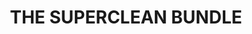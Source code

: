 ---
language: en
sku: THE-SUPERCLEAN-BUNDLE
stock: 2506
title: THE SUPERCLEAN BUNDLE
color: hsl(56, 100%, 50%)
sort: 10
cover:
  image: /img/k3_cover.png
  title: THE SUPERCLEAN BUNDLE
  text: The K3 Follow Me is a high-pressure cleaner that uses a concentrated jet
    of water to clean even the most stubborn of stains across your outdoor
    spaces.
introduction:
  introLine: ""
  label: ""
  title: THE SUPERCLEAN BUNDLE
  subtitle: Karcher’s 1800 PSI K3 Follow Me pressure washer is designed to “follow
    you” while you work
  text: Compact and convenient design delivers strong cleaning power for most
    household jobs. The Vario spray wand allows for quick adjustment between low
    and high pressure without the need to switch nozzles. For stubborn stains,
    the patented Dirtblaster® spray wand will clean up the toughest areas.
    Onboard detergent tank included!
  image: /img/k3_header.png
  video: /img/KARCHER-AD.mp4
features:
  title: The All-Mighty
  subtitle: ""
  text: With a wide-range of application, from bicycles , lawn care equipment and
    tools, outdoor furniture, house siding and fences, motorcycles and ATV's and
    compact vehicles to steps and walkways, medium and large cars, trucks and
    SUV's and even RV's and 4x4's, there is no surface K3 won’t make shine
    again!
  image: /img/k3_about.jpg
  video: ""
slider:
  - type: slide
    title: Unique 4-wheel design
    text: Mobile and highly manoeuvrable. Prevents unnecessary work interruptions
      through repositioning the device
  - type: slide
    title: Clean tank solution
    text: The practical cleaning agent tank simplifies the application of cleaning
      agents. Kärcher detergents increase efficiency and help protect and care
      for the surfaces you clean.
  - type: slide
    title: Quick connect
    text: The high pressure hose is quick and easy to attach and remove from the
      pressure washer and spray gun.
  - type: slide
    title: Dirt Blaster
    text: Dirtblaster Wand for particularly stubborn dirt. Excellent cleaning
      result, especially on stubborn dirt. Up to 80% greater cleaning
      performance (in terms of removal) compared to the VPS.
highlights:
  - type: image
    image: /img/k3_gallery_1.jpg
    video: ""
  - type: image
    image: /img/k3_gallery_2.jpg
    video: ""
  - type: video
    image: /img/k3_gallery_3.jpg
    video: /img/K3-SUPERCLEAN-BUNDLE.mp4
store:
  title: Bundled with FREE accessories!
  text: Buy it today and receive your Karcher K3 along with 3 absolutely FREE
    products to even further enhance your washing experience!
  items:
    - title: O2PRO Microfiber Gold Multi-Purpose Towel
      subtitle: Made in Korea
      image: /img/k3_bundle_1.png
      description: Thanks to its' double sided glossy finish, it grabs and removes the
        wax completely from the paint surface, and cleans dirt and dust like a
        magnet without leaving any marks. For cars, boats, motorbikes and for
        all house purposes.
    - title: Super Dryer MA FRA towel
      subtitle: Made in China
      image: /img/k3_bundle_2.png
      description: Ideal for the drying without leaving any traces, marks, circles or
        scratches. Great absorbency (up to 3.5 times its weight). It does not
        leave any traces on the glass (use the part without long threads), it is
        very easy to use and handle.
    - title: Shampoo Power MA FRA 1Ltr
      subtitle: Made in Italy
      image: /img/k3_bundle_3.png
      description: Highly concentrated shampoo to remove grease, with high foam and
        easy rinse. Saves a lot of water and leaves no residue or marks after
        rinsing. Totally safe to use with aluminum, enameled edges, matte paints
        and wax layers.
description:
  title: Get it Today!
  subtitle: ""
  text: Don’t wait another minute! Order your K3 and find out why it was
    recognized with a Family Handyman Editor's Choice Award! Take your cleaning
    to the next level today!
  image: /img/k3_footer.png
---